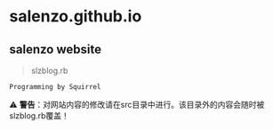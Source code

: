# salenzo.github.io

## salenzo website

> slzblog.rb

    Programming by Squirrel

:warning: **警告**：对网站内容的修改请在src目录中进行。该目录外的内容会随时被slzblog.rb覆盖！

